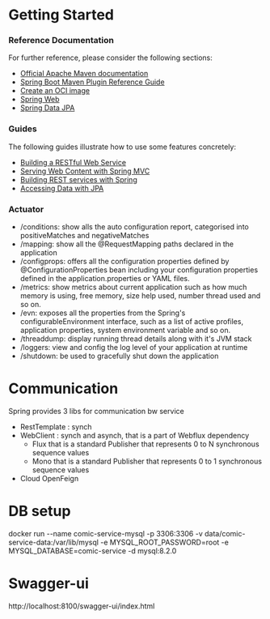 # Getting Started

### Reference Documentation

For further reference, please consider the following sections:

* [Official Apache Maven documentation](https://maven.apache.org/guides/index.html)
* [Spring Boot Maven Plugin Reference Guide](https://docs.spring.io/spring-boot/docs/3.1.5/maven-plugin/reference/html/)
* [Create an OCI image](https://docs.spring.io/spring-boot/docs/3.1.5/maven-plugin/reference/html/#build-image)
* [Spring Web](https://docs.spring.io/spring-boot/docs/3.1.5/reference/htmlsingle/index.html#web)
* [Spring Data JPA](https://docs.spring.io/spring-boot/docs/3.1.5/reference/htmlsingle/index.html#data.sql.jpa-and-spring-data)

### Guides

The following guides illustrate how to use some features concretely:

* [Building a RESTful Web Service](https://spring.io/guides/gs/rest-service/)
* [Serving Web Content with Spring MVC](https://spring.io/guides/gs/serving-web-content/)
* [Building REST services with Spring](https://spring.io/guides/tutorials/rest/)
* [Accessing Data with JPA](https://spring.io/guides/gs/accessing-data-jpa/)

### Actuator

- /conditions: show alls the auto configuration report, categorised into positiveMatches and
  negativeMatches
- /mapping: show all the @RequestMapping paths declared in the application
- /configprops: offers all the configuration properties defined by @ConfigurationProperties bean
  including your
  configuration properties defined in the application.properties or YAML files.
- /metrics: show metrics about current application such as how much memory is using, free memory,
  size help used,
  number thread used and so on.
- /evn: exposes all the properties from the Spring's configurableEnvironment interface, such as a
  list of active
  profiles, application properties, system environment variable and so on.
- /threaddump: display running thread details along with it's JVM stack
- /loggers: view and config the log level of your application at runtime
- /shutdown: be used to gracefully shut down the application

# Communication

Spring provides 3 libs for communication bw service

- RestTemplate : synch
- WebClient : synch and asynch, that is a part of Webflux dependency
    - Flux that is a standard Publisher that represents 0 to N synchronous sequence values
    - Mono that is a standard Publisher that represents 0 to 1 synchronous sequence values
- Cloud OpenFeign

# DB setup

docker run --name comic-service-mysql -p 3306:3306 -v data/comic-service-data:/var/lib/mysql -e
MYSQL_ROOT_PASSWORD=root -e MYSQL_DATABASE=comic-service -d mysql:8.2.0


# Swagger-ui
http://localhost:8100/swagger-ui/index.html



